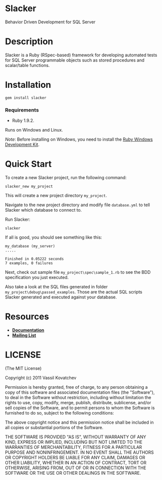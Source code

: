 # Slacker
Behavior Driven Development for SQL Server

# Description
Slacker is a Ruby (RSpec-based) framework for developing automated tests for SQL Server programmable objects such as stored procedures and scalar/table functions.

# Installation
    gem install slacker

### Requirements

* Ruby 1.9.2.

Runs on Windows and Linux.

_Note_: Before installing on Windows, you need to install the [Ruby Windows Development Kit](https://github.com/oneclick/rubyinstaller/wiki/Development-Kit).

# Quick Start
To create a new Slacker project, run the following command:

    slacker_new my_project

This will create a new project directory `my_project`.

Navigate to the new project directory and modify file `database.yml` to tell Slacker which database to connect to.

Run Slacker:

    slacker

If all is good, you should see something like this:

    my_database (my_server)
    .....

    Finished in 0.05222 seconds
    7 examples, 0 failures

Next, check out sample file `my_project\spec\sample_1.rb` to see the BDD specification you just executed.

Also take a look at the SQL files generated in folder `my_project\debug\passed_examples`. Those are the actual SQL scripts Slacker generated and executed against your database.

# Resources

* [__Documentation__](https://github.com/vassilvk/slacker/wiki)
* [__Mailing List__](https://groups.google.com/forum/#!forum/ruby_slacker)


# LICENSE
(The MIT License)

Copyright (c) 2011 Vassil Kovatchev

Permission is hereby granted, free of charge, to any person obtaining a copy of this software and associated documentation files (the "Software"), to deal in the Software without restriction, including without limitation the rights to use, copy, modify, merge, publish, distribute, sublicense, and/or sell copies of the Software, and to permit persons to whom the Software is furnished to do so, subject to the following conditions:

The above copyright notice and this permission notice shall be included in all copies or substantial portions of the Software.

THE SOFTWARE IS PROVIDED "AS IS", WITHOUT WARRANTY OF ANY KIND, EXPRESS OR IMPLIED, INCLUDING BUT NOT LIMITED TO THE WARRANTIES OF MERCHANTABILITY, FITNESS FOR A PARTICULAR PURPOSE AND NONINFRINGEMENT. IN NO EVENT SHALL THE AUTHORS OR COPYRIGHT HOLDERS BE LIABLE FOR ANY CLAIM, DAMAGES OR OTHER LIABILITY, WHETHER IN AN ACTION OF CONTRACT, TORT OR OTHERWISE, ARISING FROM, OUT OF OR IN CONNECTION WITH THE SOFTWARE OR THE USE OR OTHER DEALINGS IN THE SOFTWARE.